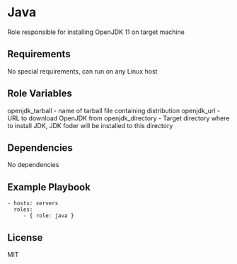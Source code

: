 Java
=========

Role responsible for installing OpenJDK 11 on target machine

Requirements
------------

No special requirements, can run on any Linux host

Role Variables
--------------

openjdk_tarball - name of tarball file containing distribution
openjdk_url - URL to download OpenJDK from
openjdk_directory - Target directory where to install JDK, JDK foder will be installed to this directory

Dependencies
------------

No dependencies

Example Playbook
----------------

    - hosts: servers
      roles:
         - { role: java }

License
-------

MIT

